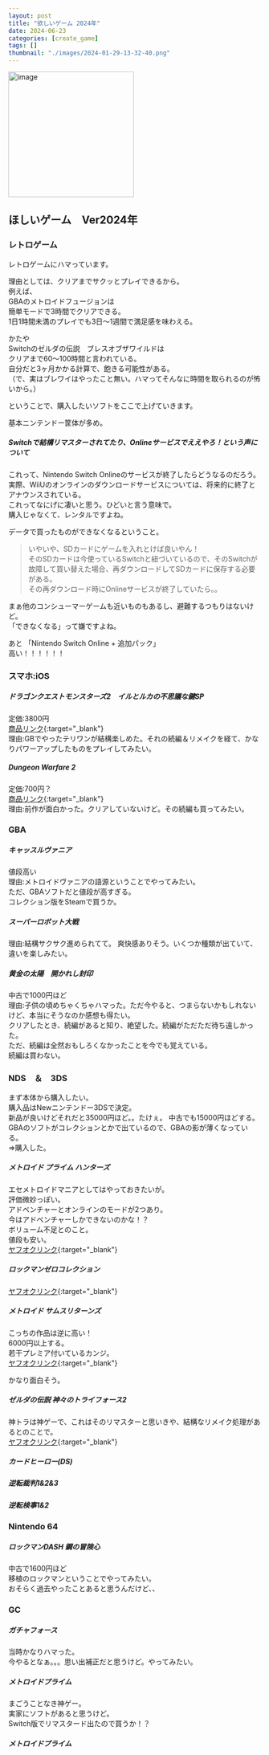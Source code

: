 ```yaml
---
layout: post
title: "欲しいゲーム 2024年"
date: 2024-06-23
categories: [create_game]
tags: []
thumbnail: "./images/2024-01-29-13-32-40.png"
---
```


<img src="{{ './images/2024-01-29-13-32-40.png' }}" alt="image" width="250" class="center-image"/>
  
## ほしいゲーム　Ver2024年
### レトロゲーム
レトロゲームにハマっています。  
  
理由としては、クリアまでサクッとプレイできるから。  
例えば、  
GBAのメトロイドフュージョンは  
簡単モードで3時間でクリアできる。  
1日1時間未満のプレイでも3日〜1週間で満足感を味わえる。  
  
かたや  
Switchのゼルダの伝説　ブレスオブザワイルドは  
クリアまで60〜100時間と言われている。  
自分だと3ヶ月かかる計算で、飽きる可能性がある。  
（で、実はブレワイはやったこと無い。ハマってそんなに時間を取られるのが怖いから。）  
  
ということで、購入したいソフトをここで上げていきます。  
  
基本ニンテンドー筐体が多め。  
  
##### Switchで結構リマスターされてたり、Onlineサービスでええやろ！という声について
これって、Nintendo Switch Onlineのサービスが終了したらどうなるのだろう。  
実際、WiiUのオンラインのダウンロードサービスについては、将来的に終了とアナウンスされている。  
これってなにげに凄いと思う。ひどいと言う意味で。  
購入じゃなくて、レンタルですよね。  
  
データで買ったものができなくなるということ。  
  
> いやいや、SDカードにゲームを入れとけば良いやん！  
そのSDカードは今使っているSwitchと紐づいているので、そのSwitchが故障して買い替えた場合、再ダウンロードしてSDカードに保存する必要がある。  
その再ダウンロード時にOnlineサービスが終了していたら。。  
  
まぁ他のコンシューマーゲームも近いものもあるし、避難するつもりはないけど。  
「できなくなる」って嫌ですよね。  
  
あと
「Nintendo Switch Online + 追加パック」  
高い！！！！！！  



### スマホ:iOS  

##### ドラゴンクエストモンスターズ2　イルとルカの不思議な鍵SP  
定価:3800円  
[商品リンク](https://apps.apple.com/jp/app/%E3%83%89%E3%83%A9%E3%82%B4%E3%83%B3%E3%82%AF%E3%82%A8%E3%82%B9%E3%83%88%E3%83%A2%E3%83%B3%E3%82%B9%E3%82%BF%E3%83%BC%E3%82%BA2-%E3%82%A4%E3%83%AB%E3%81%A8%E3%83%AB%E3%82%AB%E3%81%AE%E4%B8%8D%E6%80%9D%E8%AD%B0%E3%81%AA%E9%8D%B5sp/id1496918059){:target="_blank"}  
理由:GBでやったテリワンが結構楽しめた。それの続編＆リメイクを経て、かなりパワーアップしたものをプレイしてみたい。  

##### Dungeon Warfare 2  
定価:700円？  
[商品リンク](https://apps.apple.com/jp/app/%E3%83%80%E3%83%B3%E3%82%B8%E3%83%A7%E3%83%B3-%E3%82%A6%E3%82%A9%E3%83%BC%E3%83%95%E3%82%A7%E3%82%A22/id1453661259){:target="_blank"}  
理由:前作が面白かった。クリアしていないけど。その続編も買ってみたい。  


### GBA
##### キャッスルヴァニア
値段高い  
理由:メトロイドヴァニアの語源ということでやってみたい。  
    ただ、GBAソフトだと値段が高すぎる。  
    コレクション版をSteamで買うか。  

##### スーパーロボット大戦
理由:結構サクサク進められてて。
    爽快感ありそう。いくつか種類が出ていて、違いを楽しみたい。  
    

##### 黄金の太陽　開かれし封印
中古で1000円ほど  
理由:子供の頃めちゃくちゃハマった。ただ今やると、つまらないかもしれないけど、本当にそうなのか感想も得たい。  
    クリアしたとき、続編があると知り、絶望した。続編がただただ待ち遠しかった。  
    ただ、続編は全然おもしろくなかったことを今でも覚えている。  
    続編は買わない。  

### NDS　＆　3DS
まず本体から購入したい。  
購入品はNewニンテンドー3DSで決定。  
新品が良いけどそれだと35000円ほど。。たけぇ。
中古でも15000円ほどする。  
GBAのソフトがコレクションとかで出ているので、GBAの影が薄くなっている。  
⇒購入した。  
    

##### メトロイド プライム ハンターズ
エセメトロイドマニアとしてはやっておきたいが。  
評価微妙っぽい。    
アドベンチャーとオンラインのモードが2つあり。  
今はアドベンチャーしかできないのかな！？  
ボリューム不足とのこと。  
値段も安い。  
[ヤフオクリンク](https://auctions.yahoo.co.jp/search/search?va=%E3%83%A1%E3%83%88%E3%83%AD%E3%82%A4%E3%83%89+%E3%83%97%E3%83%A9%E3%82%A4%E3%83%A0+%E3%83%8F%E3%83%B3%E3%82%BF%E3%83%BC%E3%82%BA){:target="_blank"}  
  
##### ロックマンゼロコレクション
[ヤフオクリンク](https://auctions.yahoo.co.jp/search/search?p=%E3%83%AD%E3%83%83%E3%82%AF%E3%83%9E%E3%83%B3%E3%82%BC%E3%83%AD%E3%82%B3%E3%83%AC%E3%82%AF%E3%82%B7%E3%83%A7%E3%83%B3){:target="_blank"}  


##### メトロイド サムスリターンズ
こっちの作品は逆に高い！  
6000円以上する。  
若干プレミア付いているカンジ。  
[ヤフオクリンク](https://auctions.yahoo.co.jp/search/search?va=%E3%83%A1%E3%83%88%E3%83%AD%E3%82%A4%E3%83%89%20%E3%82%B5%E3%83%A0%E3%82%B9%E3%83%AA%E3%82%BF%E3%83%BC%E3%83%B3%E3%82%BA){:target="_blank"}  
  
かなり面白そう。  
  

##### ゼルダの伝説 神々のトライフォース2
神トラは神ゲーで、これはそのリマスターと思いきや、結構なリメイク処理があるとのことで。  
[ヤフオクリンク](https://auctions.yahoo.co.jp/search/search?va=%E3%82%BC%E3%83%AB%E3%83%80%E3%81%AE%E4%BC%9D%E8%AA%AC%20%E7%A5%9E%E3%80%85%E3%81%AE%E3%83%88%E3%83%A9%E3%82%A4%E3%83%95%E3%82%A9%E3%83%BC%E3%82%B92){:target="_blank"}  


##### カードヒーロー(DS)
##### 逆転裁判1&2&3
##### 逆転検事1&2


### Nintendo 64
##### ロックマンDASH 鋼の冒険心
中古で1600円ほど  
移植のロックマンということでやってみたい。  
おそらく過去やったことあると思うんだけど、、  

  

### GC
##### ガチャフォース
当時かなりハマった。  
今やるとなぁ。。。思い出補正だと思うけど。やってみたい。  

##### メトロイドプライム
まごうことなき神ゲー。  
実家にソフトがあると思うけど。  
Switch版でリマスタード出たので買うか！？  



##### メトロイドプライム